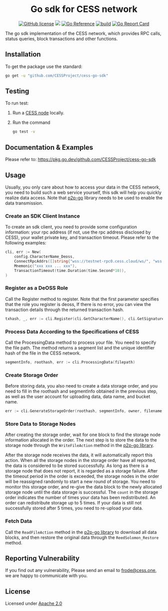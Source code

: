 <div align="center">

# Go sdk for CESS network

[![GitHub license](https://img.shields.io/badge/license-Apache2-blue)](#LICENSE)
<a href=""><img src="https://img.shields.io/badge/golang-%3E%3D1.19-blue.svg" /></a>
[![Go Reference](https://pkg.go.dev/badge/github.com/CESSProject/cess-go-sdk.svg)](https://pkg.go.dev/github.com/CESSProject/cess-go-sdk)
[![build](https://github.com/CESSProject/cess-go-sdk/actions/workflows/build&test.yml/badge.svg)](https://github.com/CESSProject/cess-go-sdk/actions/workflows/build&test.yml)
[![Go Report Card](https://goreportcard.com/badge/github.com/CESSProject/cess-go-sdk)](https://goreportcard.com/report/github.com/CESSProject/cess-go-sdk)

</div>

The go sdk implementation of the CESS network, which provides RPC calls, status queries, block transactions and other functions.

## Installation

To get the package use the standard:

```sh
go get -u "github.com/CESSProject/cess-go-sdk"
```

## Testing

To run test:

1. Run a [CESS node](https://github.com/CESSProject/cess) locally.
2. Run the command

	```sh
	go test -v
	```

## Documentation & Examples

Please refer to: https://pkg.go.dev/github.com/CESSProject/cess-go-sdk

## Usage

Usually, you only care about how to access your data in the CESS network, you need to build such a web service yourself, this sdk will help you quickly realize data access. Note that [p2p-go](https://github.com/CESSProject/p2p-go) library needs to be used to enable the data transmission.


### Create an SDK Client Instance

To create an sdk client, you need to provide some configuration information: your rpc address (if not, use the rpc address disclosed by CESS), your wallet private key, and transaction timeout. Please refer to the following examples:

```go
cli, err := New(
    config.CharacterName_Deoss,
	ConnectRpcAddrs([]string{"wss://testnet-rpc0.cess.cloud/ws/", "wss://testnet-rpc1.cess.cloud/ws/"}),
	Mnemonic("xxx xxx ... xxx"),
	TransactionTimeout(time.Duration(time.Second*10)),
)
```

### Register as a DeOSS Role

Call the Register method to register. Note that the first parameter specifies that the role you register is deoss, If there is no error, you can view the transaction details through the returned transaction hash.

```go
txhash, _, err := cli.Register(cli.GetCharacterName(), cli.GetSignatureAccPulickey(), "", 0)
```

### Process Data According to the Specifications of CESS

Call the ProcessingData method to process your file. You need to specify the file path. The method returns a segment list and the unique identifier hash of the file in the CESS network.

```go
segmentInfo, roothash, err := cli.ProcessingData(filepath)
```

### Create Storage Order

Before storing data, you also need to create a data storage order, and you need to fill in the roothash and segmentInfo obtained in the previous step, as well as the user account for uploading data, data name, and bucket name.

```go
err := cli.GenerateStorageOrder(roothash, segmentInfo, owner, filename, bucketname)
```

### Store Data to Storage Nodes

After creating the storage order, wait for one block to find the storage node information allocated in the order. The next step is to store the data to the storage node through the `WriteFileAction` method in the [p2p-go library](https://github.com/CESSProject/p2p-go).

After the storage node receives the data, it will automatically report this action. When all the storage nodes in the storage order have all reported, the data is considered to be stored successfully. As long as there is a storage node that does not report, it is regarded as a storage failure. After the timeout period in the order is exceeded, the storage nodes in the order will be reassigned randomly to start a new round of storage. You need to monitor this storage order, and re-give the data block to the newly allocated storage node until the data storage is successful. The `count` in the storage order indicates the number of times your data has been redistributed. An order can redistribute storage up to 5 times. If your data is still not successfully stored after 5 times, you need to re-upload your data.

### Fetch Data

Call the `ReadFileAction` method in the [p2p-go library](https://github.com/CESSProject/p2p-go) to download all data blocks, and then restore the original data through the `ReedSolomon_Restore` method.

## Reporting Vulnerability

If you find out any vulnerability, Please send an email to frode@cess.one, we are happy to communicate with you.

## License

Licensed under [Apache 2.0](https://github.com/CESSProject/cess-go-sdk/blob/main/LICENSE)
